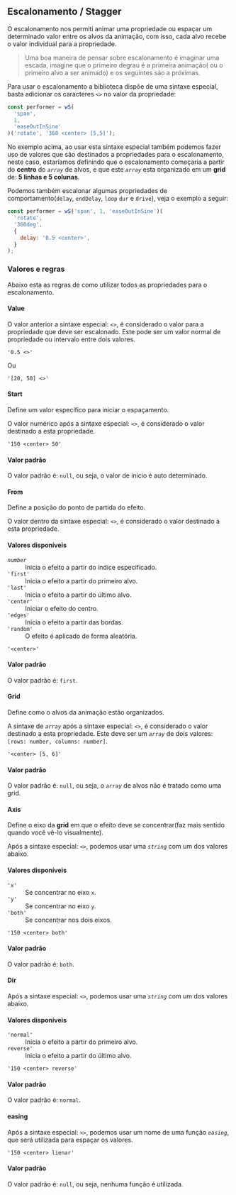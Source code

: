 ## Escalonamento / Stagger

O escalonamento nos permiti animar uma propriedade ou espaçar um determinado valor entre os alvos da animação, com isso, cada alvo recebe o valor individual para a propriedade.

> Uma boa maneira de pensar sobre escalonamento é imaginar uma escada, imagine que o primeiro degrau é a primeira animação( ou o primeiro alvo a ser animado) e os seguintes são a próximas.

Para usar o escalonamento a biblioteca dispõe de uma sintaxe especial, basta adicionar os caracteres `<>` no valor da propriedade:

```javascript
const performer = wS(
  'span',
  1,
  'easeOutInSine'
)('rotate', '360 <center> [5,5]');
```

No exemplo acima, ao usar esta sintaxe especial também podemos fazer uso de valores que são destinados a propriedades para o escalonamento, neste caso, estaríamos definindo que o escalonamento começaria a partir do **centro** do _`array`_ de alvos, e que este _`array`_ esta organizado em um **grid** de: **5 linhas e 5 colunas**.

Podemos também escalonar algumas propriedades de comportamento(`delay`, `endDelay`, `loop` `dur` e `drive`), veja o exemplo a seguir:

```javascript
const performer = wS('span', 1, 'easeOutInSine')(
  'rotate',
  '360deg',
  {
    delay: '0.5 <center>',
  }
);
```

### Valores e regras

Abaixo esta as regras de como utilizar todos as propriedades para o escalonamento.

#### Value

O valor anterior a sintaxe especial: `<>`, é considerado o valor para a propriedade que deve ser escalonado. Este pode ser um valor normal de propriedade ou intervalo entre dois valores.

```
'0.5 <>'
```

Ou

```
'[20, 50] <>'
```

#### Start

Define um valor específico para iniciar o espaçamento.

O valor numérico após a sintaxe especial: `<>`, é considerado o valor destinado a esta propriedade.

```
'150 <center> 50'
```

#### Valor padrão

O valor padrão é: `null`, ou seja, o valor de inicio é auto determinado.

#### From

Define a posição do ponto de partida do efeito.

O valor dentro da sintaxe especial: `<>`, é considerado o valor destinado a esta propriedade.

#### Valores disponíveis

<dl>
<dt><em><code>number</code></em></dt>
<dd>Inicia o efeito a partir do índice especificado.</dd>
<dt><code>'first'</code></dt>
<dd>Inicia o efeito a partir do primeiro alvo.</dd>
<dt><code>'last'</code></dt>
<dd>Inicia o efeito a partir do último alvo.</dd>
<dt><code>'center'</code></dt>
<dd>Iniciar o efeito do centro.</dd>
<dt><code>'edges'</code></dt>
<dd>Inicia o efeito a partir das bordas.</dd>
<dt><code>'random'</code></dt>
<dd>O efeito é aplicado de forma aleatória.</dd>
</dl>

```
'<center>'
```

#### Valor padrão

O valor padrão é: `first`.

#### Grid

Define como o alvos da animação estão organizados.

A sintaxe de _`array`_ após a sintaxe especial: `<>`, é considerado o valor destinado a esta propriedade. Este deve ser um _`array`_ de dois valores: `[rows: number, columns: number]`.

```
'<center> [5, 6]'
```

#### Valor padrão

O valor padrão é: `null`, ou seja, o _`array`_ de alvos não é tratado como uma grid.

#### Axis

Define o eixo da **grid** em que o efeito deve se concentrar(faz mais sentido quando você vê-lo visualmente).

Após a sintaxe especial: `<>`, podemos usar uma _`string`_ com um dos valores abaixo.

#### Valores disponíveis

<dl>
<dt><code>'x'</code></dt>
<dd>Se concentrar no eixo <code>x</code>.</dd>
<dt><code>'y'</code></dt>
<dd>Se concentrar no eixo <code>y</code>.</dd>
<dt><code>'both'</code></dt>
<dd>Se concentrar nos dois eixos.</dd>
</dl>

```
'150 <center> both'
```

#### Valor padrão

O valor padrão é: `both`.

#### Dir

Após a sintaxe especial: `<>`, podemos usar uma _`string`_ com um dos valores abaixo.

#### Valores disponíveis

<dl>
<dt><code>'normal'</code></dt>
<dd>Inicia o efeito a partir do primeiro alvo.</dd>
<dt><code>reverse'</code></dt>
<dd>Inicia o efeito a partir do último alvo.</dd>
</dl>

```
'150 <center> reverse'
```

#### Valor padrão

O valor padrão é: `normal`.

#### easing

Após a sintaxe especial: `<>`, podemos usar um nome de uma função _`easing`_, que será utilizada para espaçar os valores.

```
'150 <center> lienar'
```

#### Valor padrão

O valor padrão é: `null`, ou seja, nenhuma função é utilizada.
